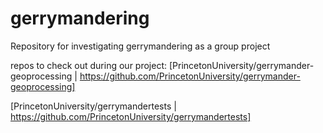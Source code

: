 # gerrymandering
Repository for investigating gerrymandering as a group project

repos to check out during our project:
[PrincetonUniversity/gerrymander-geoprocessing | https://github.com/PrincetonUniversity/gerrymander-geoprocessing]

[PrincetonUniversity/gerrymandertests | https://github.com/PrincetonUniversity/gerrymandertests]

